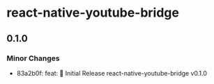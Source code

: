 # react-native-youtube-bridge

## 0.1.0

### Minor Changes

- 83a2b0f: feat: 🎉 Initial Release react-native-youtube-bridge v0.1.0
